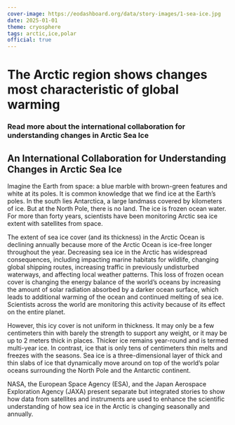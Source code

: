 ```yaml
---
cover-image: https://eodashboard.org/data/story-images/1-sea-ice.jpg
date: 2025-01-01
theme: cryosphere
tags: arctic,ice,polar
official: true
---
```


#  The Arctic region shows changes most characteristic of global warming <!--{ as="img" mode="hero" src="https://eodashboard.org/data/story-images/1-sea-ice.jpg" }-->
### Read more about the international collaboration for understanding changes in Arctic Sea Ice <!--{ style="font-size:1.5rem;opacity:0.7;margin-top:1rem;" }-->

## An International Collaboration for Understanding Changes in Arctic Sea Ice

Imagine the Earth from space: a blue marble with brown-green features and white at its poles. It is common knowledge that we find ice at the Earth’s poles. In the south lies Antarctica, a large landmass covered by kilometers of ice. But at the North Pole, there is no land. The ice is frozen ocean water. For more than forty years, scientists have been monitoring Arctic sea ice extent with satellites from space.

The extent of sea ice cover (and its thickness) in the Arctic Ocean is declining annually because more of the Arctic Ocean is ice-free longer throughout the year. Decreasing sea ice in the Arctic has widespread consequences, including impacting marine habitats for wildlife, changing global shipping routes, increasing traffic in previously undisturbed waterways, and affecting local weather patterns. This loss of frozen ocean cover is changing the energy balance of the world’s oceans by increasing the amount of solar radiation absorbed by a darker ocean surface, which leads to additional warming of the ocean and continued melting of sea ice. Scientists across the world are monitoring this activity because of its effect on the entire planet.

However, this icy cover is not uniform in thickness. It may only be a few centimeters thin with barely the strength to support any weight, or it may be up to 2 meters thick in places. Thicker ice remains year-round and is termed multi-year ice. In contrast, ice that is only tens of centimeters thin melts and freezes with the seasons. Sea ice is a three-dimensional layer of thick and thin slabs of ice that dynamically move around on top of the world’s polar oceans surrounding the North Pole and the Antarctic continent.

NASA, the European Space Agency (ESA), and the Japan Aerospace Exploration Agency (JAXA) present separate but integrated stories to show how data from satellites and instruments are used to enhance the scientific understanding of how sea ice in the Arctic is changing seasonally and annually.